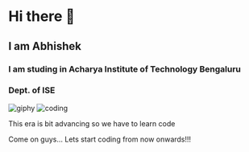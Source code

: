 # Hi there 👋
## I am Abhishek 
### I am studing in Acharya Institute of Technology Bengaluru
### Dept. of ISE
![giphy](https://user-images.githubusercontent.com/121670647/211134313-b7bd396a-1b6f-4db9-b3c6-f5bc8ba07bc3.gif)
![coding](https://user-images.githubusercontent.com/121670647/211133061-543184bd-c733-4a1e-92a5-8d7e392fd203.gif)

This era is bit advancing so we have to learn code

Come on guys... Lets start coding from now onwards!!!

<!--
**Abhishek-Mangalur/Abhishek-Mangalur** is a ✨ _special_ ✨ repository because its `README.md` (this file) appears on your GitHub profile.

Here are some ideas to get you started:

- 🔭 I’m currently working on ...
- 🌱 I’m currently learning ...
- 👯 I’m looking to collaborate on ...
- 🤔 I’m looking for help with ...
- 💬 Ask me about ...
- 📫 How to reach me: ...
- 😄 Pronouns: ...
- ⚡ Fun fact: ...
-->

